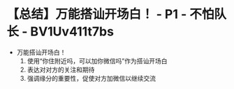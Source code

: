 # 【总结】万能搭讪开场白！ - P1 - 不怕队长 - BV1Uv411t7bs

-   万能搭讪开场白！
    1.  使用“你住附近吗，可以加你微信吗”作为搭讪开场白
    2.  表达对对方的关注和期待
    3.  强调缘分的重要性，促使对方加微信以继续交流
